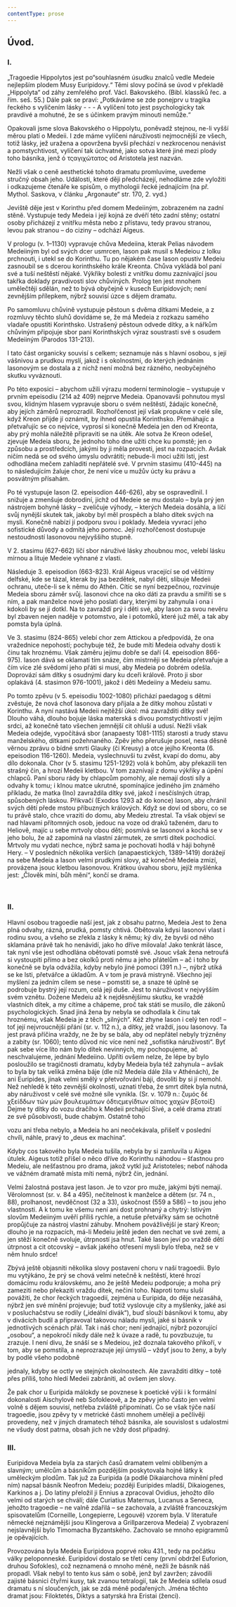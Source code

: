 ```yaml
---
contentType: prose
---
```


## Úvod.

### I.

„Tragoedie Hippolytos jest po“souhlasném úsudku znalců vedle Medeie nejlepším plodem Musy Euripidovy.“ Těmi slovy počíná se úvod v překladě „Hippolyta“ od záhy zemřelého prof. Václ. Bakovského. (Bibl. klassiků řec. a řím. seš. 55.) Dále pak se praví: „Potkáváme se zde ponejprv u tragika řeckého s vylíčením lásky - - - A vylíčení toto jest psychologicky tak pravdivé a mohutné, že se s účinkem pravým minouti nemůže.“

Opakovali jsme slova Bakovského o Hippolytu, poněvadž stejnou, ne-li vyšší měrou platí o Medeii. I zde máme vylíčeni náruživosti nejmocnější ze všech, totiž lásky, jež uražena a opovržena byvši přechází v nezkrocenou nenávist a pomstychtivost, vylíčení tak úchvatné, jako sotva které jiné mezi plody toho básníka, jenž ό τςαγιχώτατος od Aristotela jest nazván.

Nežli však o ceně aesthetické tohoto dramatu promluvíme, uvedeme stručný obsah jeho. Události, které ději předcházejí, nehodláme zde vyložiti i odkazujeme čtenáře ke spisům, o mythologii řecké jednajícím (na př. Mythol. Saskova, v článku „Argonaute“ str. 170, 2. vyd.)

Jeviště děje jest v Korinthu před domem Medeiiným, zobrazeném na zadní stěně. Vystupuje tedy Medeia i její kojná ze dvéří této zadní stěny; ostatní osoby přicházejí z vnitřku města nebo z přístavu, tedy pravou stranou, levou pak stranou – do ciziny – odchází Aigeus.

V prologu (v. 1–1130) vypravuje chůva Medeiina, kterak Pelias návodem Medeiiným byl od svých dcer usmrcen, Iason pak musil s Medeiou z Iolku prchnouti, i utekl se do Korinthu. Tu po nějakém čase Iason opustiv Medeiu zasnoubil se s dcerou korinthského krále Kreonta. Chůva vykládá bol paní své a tuší neštěstí nějaké. Výkřiky bolesti z vnitřku domu zaznívající jsou takřka doklady pravdivosti slov chůviných. Prolog ten jest mnohem umělečtěji sdělán, než to bývá obyčejně v kusech Euripidových; není zevnějším přílepkem, nýbrž souvisí úzce s dějem dramatu.

Po samomluvu chůvině vystupuje pěstoun s dvěma dítkami Medeie, a z rozmluvy těchto sluhů dovídáme se, že má Medeia z rozkazu samého vladaře opustiti Korinthsko. Ustrašený pěstoun odvede dítky, a k nářkům chůviným připojuje sbor paní Korinthských výraz soustrasti své s osudem Medeiiným (Parodos 131-213).

I tato část organicky souvisí s celkem; seznamuje nás s hlavní osobou, s její vášnivou a prudkou myslí, jakož i s okolnostmi, do kterých jednáním Iasonovým se dostala a z nichž není možná bez rázného, neobyčejného skutku vyváznouti.

Po této exposici – abychom užili výrazu moderní terminologie – vystupuje v prvním epeisodiu (214 až 409) nejprve Medeia. Opanovavši pohnutou mysl svou, klidným hlasem vypravuje sboru o svém neštěstí, žádajíc konečně, aby jejích záměrů neprozradil. Rozhořčenost její však propukne v celé síle, když Kreon přijde jí oznámit, by ihned opustila Korinthsko. Přemáhajíc a přetvařujíc se co nejvíce, vyprosí si konečně Medeia jen den od Kreonta, aby prý mohla náležitě připraviti se na útěk. Ale sotva že Kreon odešel, zjevuje Medeia sboru, že jednoho toho dne užiti chce ku pomstě; jen o způsobu a prostředcích, jakými by ji měla provesti, jest na rozpacích. Avšak ničím nedá se od svého úmyslu odvrátiti; nebude-li moci užiti lsti, jest odhodlána mečem zahladiti nepřátelé své. V prvním stasimu (410-445) na to následujícím žaluje chor, že není více u mužův úcty ku právu a posvátným přísahám.

Po té vystupuje Iason (2. epeisodion 446-626), aby se ospravedlnil. I snižuje a zmenšuje dobrodiní, jichž od Medeie se mu dostalo – byla prý jen nástrojem bohyně lásky – zveličuje výhody, – kterých Medeia dosáhla, a líčí svůj nynější skutek tak, jakoby byl měl prospěch a blaho dítek svých na mysli. Konečně nabízí jí podporu svou i poklady. Medeia vyvrací jeho sofistické důvody a odmítá jeho pomoc. Její rozhořčenost dostupuje nestoudností Iasonovou nejvyššiho stupně.

V 2. stasimu (627-662) líčí sbor náruživé lásky zhoubnou moc, velebí lásku mírnou a lituje Medeie vyhnané z vlasti.

Následuje 3. epeisodion (663-823). Král Aigeus vracející se od věštírny delfské, kde se tázal, kterak by jsa bezdětek, nabyl dětí, slibuje Medeii ochranu, uteče-li se k němu do Athén. Cítíc se nyní bezpečnou, rozvinuje Medeia sboru záměr svůj. Iasonovi chce na oko dáti za pravdu a smířiti se s ním, a pak manželce nové jeho poslati dary, kterými by zahynula i ona i kdokoli by se jí dotkl. Na to zavraždí prý i děti své, aby Iason za svou nevěru byl zbaven nejen naděje v potomstvo, ale i potomků, které juž měl, a tak aby pomsta byla úplná.

Ve 3. stasimu (824-865) velebí chor zem Attickou a předpovídá, že ona vražednice nepohostí; pochybuje též, že bude míti Medeia odvahy dosti k činu tak hroznému. Však záměru jejímu dobře se daří (4. epeisodion 866-975). Iason dává se oklamati tím snáze, čím mistrněji se Medeia přetvařuje a čím více zlé svědomí jeho přáti si musí, aby Medeia po dobrém odešla. Doprovází sám dítky s osudnými dary ku dceři králově. Proto ji sbor oplakává (4. stasimon 976-1001), jakož i děti Medeiiny a Medeiu samu.

Po tomto zpěvu (v 5. epeisodiu 1002-1080) přichází paedagog s dětmi zvěstuje, že nová choť Iasonova dary přijala a že dítky mohou zůstati v Korinthu. A nyní nastává Medeii nejtěžší úkol: má zavražditi dítky své! Dlouho váhá, dlouho bojuje láska materská s divou pomstychtivostí v jejím srdci, až konečně tato všechen jemnější cit ohluší a udusí. Nežli však Medeia odejde, vypočítává sbor (anapaesty 1081-1115) starosti a trudy stavu manželského, dítkami požehnaného. Zpěv jeho přerušuje posel, nesa děsně věrnou zprávu o bídné smrti Glauky (či Kreusy) a otce jejího Kreonta (6. epeisodion 116-1260). Medeia, vyslechnuvši tu zvěst, kvapí do domu, aby dílo dokonala. Chor (v 5. stasimu 1251-1292) volá k bohům, aby překazili ten strašný čin, a hrozí Medeii kletbou. V tom zaznívají z domu výkřiky a úpění chlapců. Paní sboru rády by chlapcům pomohly, ale nemají dosti síly a odvahy k tomu; i klnou matce ukrutné, spomínajíce jediného jim známého příkladu, že matka (Ino) zavraždila dítky své, jakož i nesčíslných útrap, spůsobených láskou. Přikvačí (Exodos 1293 až do konce) Iason, aby chránil svých dětí přede mstou příbuzných králových. Když se doví od sboru, co se tu právě stalo, chce vraziti do domu, aby Medeiu ztrestal. Ta však objeví se nad hlavami přítomných osob, jedouc na voze od draků taženém, daru to Heliově, majíc u sebe mrtvoly obou dětí; posmívá se Iasonovi a kochá se v jeho bolu, že až zapomíná na vlastní zármutek, ze smrti dítek pochodící. Mrtvoly mu vydati nechce, nýbrž sama je pochovati hodlá v háji bohyně Hery. – V posledních několika verších (anapaestických, 1389-1419) dorážejí na sebe Medeia a Iason velmi prudkými slovy, až konečně Medeia zmizí, provázena jsouc kletbou Iasonovou. Krátkou úvahou sboru, jejíž myšlénka jest: „Člověk míní, bůh mění“, končí se drama.

   

### II.

Hlavní osobou tragoedie naší jest, jak z obsahu patrno, Medeia Jest to žena plná odvahy, rázná, prudká, pomsty chtivá. Obětovala kdysi Iasonovi vlast i rodinu svou, a všeho se zřekla z lásky k němu; ký div, že byvši od něho sklamána právě tak ho nenávidí, jako ho dříve milovala! Jako tenkrát lásce, tak nyní vše jest odhodlána obětovati pomstě své. Jsouc však žena netroufá si vystoupiti přímo a bez okolků proti němu a jeho přátelům – ač i toho by konečně se byla odvážila, kdyby nebylo jiné pomoci (391 n.) –, nýbrž utíká se ke lsti, přetvářce a úkladům. A v tom je pravá mistryně. Všechno její myšlení za jedním cílem se nese – pomstiti se, a snaze té úplně se podrobuje bystrý její rozum, celá její duše. Jest to náruživost v nejvyšším svém vznětu. Dožene Medeiu až k nejděsnějšímu skutku, ke vraždě vlastních dítek, a my cítíme a chápeme, proč tak státi se musilo, dle zákonů psychologických. Snad jiná žena by nebyla se odhodlala k činu tak hroznému, však Medeia je z těch „silných“. Kéž zhyne Iason i celý ten rod! – toť její nejvroucnější přání (sr. v. 112 n.), a dítky, jež vraždí, jsou Iasonovy. Ta jest pravá příčina vraždy, ne že by se bála, aby od nepřátel nebyly trýzněny a zabity (sr. 1060); tento důvod nic více není než „sofistika náruživosti“. Byť pak sebe více líto nám bylo dítek nevinných, my pochopujeme, ač neschvalujeme, jednání Medeiino. Upříti ovšem nelze, že lépe by bylo posloužilo se tragičnosti dramatu, kdyby Medeia byla též zahynula – avšak to byla by tak veliká změna báje (dle níž Medeia dále žila v Athénách), že ani Euripides, jinak velmi smělý v přetvořování báji, dovoliti by si jí nemohl. Než nehledě k této zevnější okolnosti, uznati třeba, že smrt dítek byla nutná, aby náruživost v celé své možné síle vynikla. (Sr. v. 1079 n.: ζυμός δέ χξείδδων τών μών βουλευμάτων όδτιςμεγίδτων αίτιος χαχών βξοτοίξ) Dejme ty dítky do vozu dračího k Medeii prchající Sivé, a celé drama ztratí ze své působivosti, bude chabým. Ostatně toho   

vozu ani třeba nebylo, a Medeia ho ani neočekávala, přišelť v poslední chvíli, náhle, pravý to „deus ex machina“.

Kdyby cos takového byla Medeia tušila, nebyla by si zamluvila u Aigea útulek. Aigeus totiž přišel o něco dříve do Korinthu náhodou – šťastnou pro Medeiu, ale nešťastnou pro drama, jakož vytkl juž Aristoteles; neboť náhoda ve vážném dramatě místa míti nemá, nýbrž čin, jednání.

Velmi žalostná postava jest Iason. Je to vzor pro muže, jakými býti nemají. Věrolomnost (sr. v. 84 a 495), nečitelnost k manželce a dětem (sr. 74 n., 88), prolhanost, nevděčnost (32 a 33), úskočnost (559 a 586) – to jsou jeho vlastnosti. A k tomu ke všemu není ani dost prohnaný a chytrý: lstivým slovům Medeiiným uvěří příliš rychle, a netuše přetvářky sám se ochotně propůjčuje za nástroj vlastní záhuby. Mnohem povážlivější je starý Kreon; dlouho je na rozpacích, má-li Medeiu ještě jeden den nechat ve své zemi, a jen stěží konečně svoluje, útrpností jsa hnut. Také Iason jeví po vraždě dětí útrpnost a cit otcovský – avšak jakého otřesení mysli bylo třeba, než se v něm hnulo srdce!

Zbývá ještě objasniti několika slovy postavení choru v naší tragoedii. Bylo mu vytýkáno, že prý se chová velmi netečně k neštěstí, které hrozí domácímu rodu královskému, ano že ještě Medeiu podporuje; a moha prý zameziti nebo překaziti vraždu dítek, nečiní toho. Naproti tomu sluší povážiti, že chor řeckých tragoedií, zejména u Euripida, do děje nezasáhá, nýbrž jen své mínění projevuje; buď totiž vyslovuje city a myšlenky, jaké asi v posluchačstvu se rodily („ideální divák“), buď slouží básníkovi k tomu, aby v divácích budil a připravoval takovou náladu mysli, jaké si básník v jednotlivých scénách přál. Tak i náš chor; není jednající, nýbrž pozorující „osobou“, a nepokročí nikdy dále než k úvaze a radě, tu povzbuzuje, tu zrazuje. I není divu, že snáší se s Medeiou, jež doznala takového příkoří, v tom, aby se pomstila, a neprozrazuje její úmyslů – vždyť jsou to ženy, a byly by podlé všeho podobně 

jednaly, kdyby se octly ve stejných okolnostech. Ale zavražditi dítky – totě přes příliš, toho hledí Medeii zabrániti, ač ovšem jen slovy.

Že pak chor u Euripida málokdy se povznese k poetické výši i k formální dokonalosti Aischylově neb Sofokleově, a že zpěvy jeho často jen velmi volně s dějem souvisí, netřeba zvláště připomínati. Co se však týče naší tragoedie, jsou zpěvy ty v metrické části mnohem uměleji a pečlivěji provedeny, než v jiných dramatech téhož básníka, ale souvislost s udalostmi ne všudy dost patrna, obsah jich ne vždy dost případný.

### III.

Euripidova Medeia byla za starých časů dramatem velmi oblíbeným a slavným; umělcům a básníkům pozdějším poskytovala hojné látky k uměleckým plodům. Tak juž za Euripida (a podlé Dikaiarchova mínění před ním) napsal básník Neofron Medeiu; později Euripides mladší, Dikaiogenes, Karkinos a j. Do latiny přeložil ji Ennius a zpracoval Ovidius, jehožto dílo velmi od starých se chválí; dále Curiatius Maternus, Lucanus a Seneca, jehožto tragoedie – ne valně zdařilá – se zachovala, a zvláště francouzským spisovatelům (Corneille, Longepierre, Legouvé) vzorem byla. V literatuře německé nejznámějši jsou Klingerova a Grillparzerova Medeia) Z vyobrazení nejslavnější bylo Timomacha Byzantského. Zachovalo se mnoho epigrammů je opěvajících.

Provozována byla Medeia Euripidova poprvé roku 431., tedy na počátku války peloponneské. Euripidovi dostalo se třetí ceny (první obdržel Euforion, druhou Sofokles), což neznamená o mnoho méně, nežli že básník náš propadl. Však nebyl to tento kus sám o sobě, jenž byl zavržen; závodili zajisté básnici čtyřmi kusy, tak zvanou tetralogií, tak že Medeia sdílela osud dramatu s ní sloučených, jak se zdá méně podařených. Jména těchto dramat jsou: Filoktetés, Diktys a satyrská hra Eristai (ženci).
